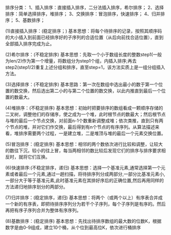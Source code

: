 排序分类：
1、插入排序：直接插入排序，二分法插入排序，希尔排序；
2、选择排序：简单选择排序，堆排序；
3、交换排序：冒泡排序，快速排序；
4、归并排序；
5、基数排序；


(1)直接插入排序：(稳定排序；)
    基本思想：将每个待排序的记录，按照其顺序码的大小插入到前面已经排序好的子序列的合适位置（从后向前找合适位置），直到全部插入排序完成为止。

(2)希尔排序：(不稳定排序)
    基本思想：先取一个小于数组长度的整数step1(一般为len/2)作为第一个增量，将数组分为step1个组，内插入排序;再去step2(step1/2)重复上述分组和排序，直至step=1，该方法实质上是一组分组插入方法。

(3)选择排序：(不稳定排序)
    基本思路：第一次在数组中选出最小的数于第一个位置的数交换，然后选出第二小的与第二个位置的数交换，以此内推直到最后一个位置的数最大。

(4)堆排序：(不稳定排序)
    基本思想：初始时把要排序的数组看成一颗顺序存储的二叉树，调整他们的存储序，使之成为一个堆，此时根节点的数最大；然后根节点与堆的最后一个节点交换，对前面n-1个数重新调整成堆；依次类推，直到只有两个节点的堆，并对它们作交换，最后得到有n个节点的有序序列。从算法描述来看，堆排序需要两个过程，一是建立堆，二是堆顶与堆的最后一个元素交换位置。

(5)冒泡排序：(稳定排序)
    基本思想：相邻的两个数依次进行比较和调整，让较大的数往下沉，较小的往上冒，每当两相邻的数比较后发现它们的排序与排序要求相反时，就将它们互换。

(6)快速排序:(不稳定排序，递归)
    基本思想：选择一个基准元素,通常选择第一个元素或者最后一个元素,通过一趟扫描，将待排序列分成两部分,一部分比基准元素小,一部分大于等于基准元素,此时基准元素在其排好序后的正确位置,然后再用同样的方法递归地排序划分的两部分。

(7)归并排序：(稳定排序，递归)
    基本思想：将两个（或两个以上）有序表合并成一个新的有序表，即把待排序序列分为若干个子序列，每个子序列是有序的。然后再把有序子序列合并为整体有序序列。

(8)基数排序：(稳定排序)
    基本思想：先找出待排序数组的最大数的位数K，根据数字是由0-9组成，建立10个桶，从个位到最高位K，依次进行桶排序



